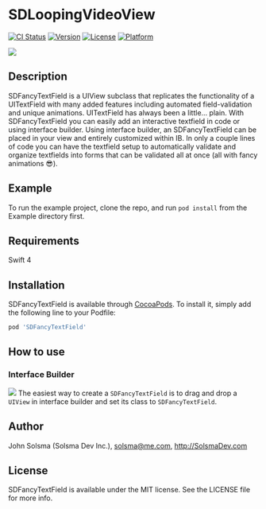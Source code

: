 # SDLoopingVideoView

[![CI Status](https://img.shields.io/travis/SolsmaHawk/SDFancyTextField.svg?style=flat)](https://travis-ci.org/SolsmaHawk/SDFancyTextField)
[![Version](https://img.shields.io/cocoapods/v/SDFancyTextField.svg?style=flat)](https://cocoapods.org/pods/SDFancyTextField)
[![License](https://img.shields.io/cocoapods/l/SDFancyTextField.svg?style=flat)](https://cocoapods.org/pods/SDFancyTextField)
[![Platform](https://img.shields.io/cocoapods/p/SDFancyTextField.svg?style=flat)](https://cocoapods.org/pods/SDFancyTextField)

![](Screenshots/SDFancyTextField_main_demo.gif)

## Description

SDFancyTextField is a UIView subclass that replicates the functionality of a UITextField with many added features including automated field-validation and unique animations. UITextField has always been a little… plain. With SDFancyTextField you can easily add an interactive textfield in code or using interface builder. Using interface builder, an SDFancyTextField can be placed in your view and entirely customized within IB. In only a couple lines of code you can have the textfield setup to automatically validate and organize textfields into forms that can be validated all at once (all with fancy animations 😎).

## Example

To run the example project, clone the repo, and run `pod install` from the Example directory first.

## Requirements

Swift 4

## Installation

SDFancyTextField is available through [CocoaPods](https://cocoapods.org). To install
it, simply add the following line to your Podfile:

```ruby
pod 'SDFancyTextField'
```

## How to use

### Interface Builder
![](Screenshots/SDFancyTextField_example1.png)
The easiest way to create a ```SDFancyTextField``` is to drag and drop a ```UIView``` in interface builder and set its class to ```SDFancyTextField```.
## Author

John Solsma (Solsma Dev Inc.), solsma@me.com, http://SolsmaDev.com

## License

SDFancyTextField is available under the MIT license. See the LICENSE file for more info.
